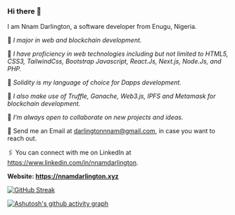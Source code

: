 ### Hi there 👋

<!--
**Darlington02/Darlington02** is a ✨ _special_ ✨ repository because its `README.md` (this file) appears on your GitHub profile.

Here are some ideas to get you started:

- 🔭 I’m currently working on ...
- 🌱 I’m currently learning ...
- 👯 I’m looking to collaborate on ...
- 🤔 I’m looking for help with ...
- 💬 Ask me about ...
- 📫 How to reach me: ...
- 😄 Pronouns: ...
- ⚡ Fun fact: ...
-->

I am Nnam Darlington, a software developer from Enugu, Nigeria.

💠 *I major in web and blockchain development.*

💠 *I have proficiency in web technologies including but not limited to HTML5, CSS3, TailwindCss, Bootstrap Javascript, React.Js, Next.js, Node.Js, and PHP.*

💠 *Solidity is my language of choice for Dapps development.*

💠 *I also make use of Truffle, Ganache, Web3.js, IPFS and Metamask for blockchain development.*

💠 *I'm always open to collaborate on new projects and ideas.*

📨 Send me an Email at darlingtonnnam@gmail.com, in case you want to reach out.

🖇 You can connect with me on LinkedIn at https://www.linkedin.com/in/nnamdarlington.

**Website: https://nnamdarlington.xyz**

[![GitHub Streak](https://github-readme-streak-stats.herokuapp.com/?user=Darlington02)](https://git.io/streak-stats)

[![Ashutosh's github activity graph](https://activity-graph.herokuapp.com/graph?username=Darlington02&theme=react-dark)](https://github.com/ashutosh00710/github-readme-activity-graph)
